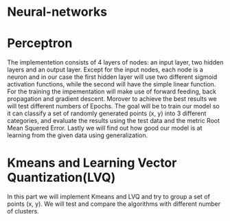 # Neural-networks
# Perceptron

The implementetion consists of 4 layers of nodes: an input layer, two hidden layers and an output layer. Except for the input nodes, each node is a neuron and in our case the first hidden layer will use two different sigmoid activation functions, while the second will have the simple linear function. For the training the impementation will make use of forward feeding, back propagation and gradient descent. Morover to achieve the best results we will test different numbers of Epochs. The goal will be to train our model so it can classify a set of randomly generated points (x, y) into 3 different categories, and evaluate the results using the test data and the metric Root Mean Squered Error. Lastly we will find out how good our model is at learning from the given data using generalization.


# Kmeans and Learning Vector Quantization(LVQ)

In this part we will implement Kmeans and LVQ and try to group a set of points (x, y). We will test and compare the algorithms with different number of clusters.
